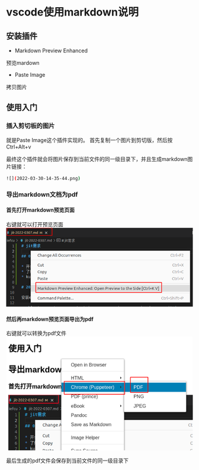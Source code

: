 # vscode使用markdown说明

## 安装插件

* Markdown Preview Enhanced

预览mardown

* Paste Image

拷贝图片

## 使用入门

### 插入剪切板的图片

就是Paste Image这个插件实现的。
首先复制一个图片到剪切版，然后按Ctrl+Alt+v

最终这个插件就会将图片保存到当前文件的同一级目录下，并且生成markdown图片链接：
```bash
![](2022-03-30-14-35-44.png)
```

### 导出markdown文档为pdf

#### 首先打开markdown预览页面

右键就可以打开预览页面
![](2022-03-30-14-35-44.png)

#### 然后再markdown预览页面导出为pdf

右键就可以转换为pdf文件
![](2022-03-30-14-37-22.png)

最后生成的pdf文件会保存到当前文件的同一级目录下